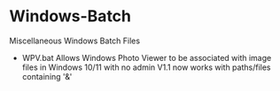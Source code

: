 # Windows-Batch
Miscellaneous Windows Batch Files
 - WPV.bat  Allows Windows Photo Viewer to be associated with image files in Windows 10/11 with no admin
            V1.1 now works with paths/files containing '&'
